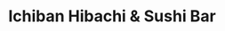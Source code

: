 ---
layout: place
title: "Ichiban Hibachi & Sushi Bar"
permalink: /pennsylvania/pittsburgh/ichiban-hibachi-sushi-bar.html
stateAbbr: PA
stateName: Pennsylvania
cityName: Pittsburgh
seo:
  name: "Ichiban Hibachi & Sushi Bar"
  type: Restaurant
  links: null
description: "Ichiban Hibachi & Sushi Bar serves delicious sushi in Pittsburgh, Pennsylvania. Try fresh Japanese dishes for a great dining experience. "
place_id: ChIJQ06KcDWTNIgR_KOB-hCyPO8
photos:
  - name: >-
      places/ChIJQ06KcDWTNIgR_KOB-hCyPO8/photos/AeeoHcIZ8hNVM4PRT5xZvjNVYHKoLvQkjIMjawW7HH-Z-5znv-Ia8yweEuqV4hH1Rd51gGcrd28gaXJpTFVLAOJKI1AWFiSBoSzC9MW7rnN6-xWYVwR1ETfDQD_Kdvdwu2sQ7oY_6dHp060t5ppBaQBiJD4NP8_W5fuONsTnCyX2-y5gAu2fsL-f1Sk3WN2Ll3_xK0E5fFyM-TZloaKAD1gQttbRC1ronCgbvAE5J0SGgH9fn8UEf3OzSw2m3ewgRHiLe0d2KhCwAqBTGSKAeYrjjfxiZ5CtVsmrVbHf4IvrCHg17hhBFuIEOOqt1AjRmxTNDgTamBJvxoETarl-nARS9D1e0Vj7eIiSb9hLxkAniIwHSWnaezSPFV9BECeE8YuYi8vgHBjvUBMg4dCueO_AtIQmRy6XPTN7ExsEbHNVEBmrqg
    widthPx: 4608
    heightPx: 3456
    authorAttributions:
      - displayName: Allan “Keep Life Simple” Sensenich
        uri: https://maps.google.com/maps/contrib/111897328728228005296
        photoUri: >-
          https://lh3.googleusercontent.com/a-/ALV-UjWNaMdt_FV_DWeelnjt8f58kfyhNVbPWxd8wSWGBnelZZP932hVow=s100-p-k-no-mo
    flagContentUri: >-
      https://www.google.com/local/imagery/report/?cb_client=maps_api_places.places_api&image_key=!1e10!2sCIHM0ogKEICAgICGw8fYbg&hl=en-US
    googleMapsUri: >-
      https://www.google.com/maps/place//data=!3m4!1e2!3m2!1sCIHM0ogKEICAgICGw8fYbg!2e10!4m2!3m1!1s0x88349335708a4e43:0xef3cb210fa81a3fc
  - name: >-
      places/ChIJQ06KcDWTNIgR_KOB-hCyPO8/photos/AeeoHcJHMRQpqIcbTGdx_epllYzHeKM33YNt8_jxFkEL9JcIOw9QoVbKUzGngZp2TIIi-dWU7Qknzl910Y0PPOBtCebafShuwMAm1XYNi6PmjPd3OFCN_8BdFjTaRq402NKiGmwfC5uC-1O8bkwjIGOoQayZjsOmo45FesrcNmojAQjna8EyADxDF4ciMyLN6zsEzeBf-0N6Xf4_oHWbknNKgRpyzX-BckhsS1LS4Ov3Xu1zEkQ7z5gMSixikwGiFl7yvQmZ-y3iq_EqnwDGWdTMmRmlv7sXVjDMkOLiCoEGL2ETfmt12OLx_kFjEZknEBJoSKIfNx7gqGQ6i8DlZIrkLo1EVKE7NzIy3lPygcMZKORxOj-jAFhoieSclUIkL55DFfPnnvtjA0xdNHmOZJXwlS-7SwoEkyKHTxUUQxmI06Gr8w
    widthPx: 2992
    heightPx: 2992
    authorAttributions:
      - displayName: Alisha “LishaRae” Laimé
        uri: https://maps.google.com/maps/contrib/112593510849885341707
        photoUri: >-
          https://lh3.googleusercontent.com/a-/ALV-UjUA968clnrqm5QzQMc-TBPWHEK_9Eu2ISk3gUfNhHXR5Ep7vsGd=s100-p-k-no-mo
    flagContentUri: >-
      https://www.google.com/local/imagery/report/?cb_client=maps_api_places.places_api&image_key=!1e10!2sCIHM0ogKEICAgMCwk-3ADw&hl=en-US
    googleMapsUri: >-
      https://www.google.com/maps/place//data=!3m4!1e2!3m2!1sCIHM0ogKEICAgMCwk-3ADw!2e10!4m2!3m1!1s0x88349335708a4e43:0xef3cb210fa81a3fc
  - name: >-
      places/ChIJQ06KcDWTNIgR_KOB-hCyPO8/photos/AeeoHcJh31pjWf-wLB7rzCXIb9GvOwqLjZAq3lrbbUo1YdpSBrRFwGIaMP-mozm3g178r9l5XaaJUxeCDTRnuY3UKqgYbmFSPqJRPUuiDLZRMxLHVYMlx8e0jLLcWdvXKIEpDbi9pxvet_CyYoMFbQcqjZmosNzgCfMF2G41BSewE8C0-AB58xSMSSP1uF4a_7Lcz-pFQfG5d_ExHMLYgy2vR8z58kj6-fSyg_rIufRYInNBlT7pSs6H7ThW4ocFFfqC4y2uJ5O3VuglD5Yf-ktaHa68BTxsYGAheMUebqMaiVDA8ZSNyTmbOm9_8xU89XhYpdf_9Cc8EaGUAMaetand3w3pd65zm4cVXMa9mDWiUXOdS3FOzdzna5T_HYk3H-DK-AGz_Zh0A2f3vePMQOmH7Sy38I52SPkBxCpXcmd7UEogvX3G
    widthPx: 4000
    heightPx: 3000
    authorAttributions:
      - displayName: Jonathan Hillman
        uri: https://maps.google.com/maps/contrib/117817388166294300209
        photoUri: >-
          https://lh3.googleusercontent.com/a/ACg8ocJSHwNw7bjA7-1peXo9pq6zFSJSL0eKQPRp26n1hR72MXiUJA=s100-p-k-no-mo
    flagContentUri: >-
      https://www.google.com/local/imagery/report/?cb_client=maps_api_places.places_api&image_key=!1e10!2sCIHM0ogKEICAgMDIsN3juAE&hl=en-US
    googleMapsUri: >-
      https://www.google.com/maps/place//data=!3m4!1e2!3m2!1sCIHM0ogKEICAgMDIsN3juAE!2e10!4m2!3m1!1s0x88349335708a4e43:0xef3cb210fa81a3fc
  - name: >-
      places/ChIJQ06KcDWTNIgR_KOB-hCyPO8/photos/AeeoHcLa8A_lajo2avOofoFqJNw6up4VJT9yb41yA-Frzh1OcaN5TJ1IkGvWENxeqCksq5x3EgqQhH-ONtnDVNmokmpFX5t47VOwQ7b13HvOgl2ZvrWjFqJRSSPo4EG4TvDU3JfEbvdfjFQwBBtB-JWTIsAIuDP713thBtl3PkB6bk7SF04pEt2BLJ8ZZe3vBj17bCm2LwLcsSdl304bc39CGC7QbptCWSGyF7xyIQMnTdTNXldtN_VcvGI5_HI3Si_TuIR3xnX5nalex4xuA6CvRMcDWpo6Ma5p7HSwgpVTjKWs3wU4AunBfxag8cOip3GJXuoIOC9MA2bgsTr8was5v33eV_tfEYHRuqy59e3uj-_iN50PttLiYjX1I96De7gCOI5OrunK1pp_MKoLMjFhyRyqXR4NE12Cr7TW4oKIvsNGMHA
    widthPx: 3024
    heightPx: 4032
    authorAttributions:
      - displayName: Fjona Tabaku
        uri: https://maps.google.com/maps/contrib/110312334637736889993
        photoUri: >-
          https://lh3.googleusercontent.com/a-/ALV-UjWsze82QVRdauR6ZM3xobHeuunsXxkv35DbymzwF8wizfNkWg67HQ=s100-p-k-no-mo
    flagContentUri: >-
      https://www.google.com/local/imagery/report/?cb_client=maps_api_places.places_api&image_key=!1e10!2sCIHM0ogKEICAgMCQ45zQpQE&hl=en-US
    googleMapsUri: >-
      https://www.google.com/maps/place//data=!3m4!1e2!3m2!1sCIHM0ogKEICAgMCQ45zQpQE!2e10!4m2!3m1!1s0x88349335708a4e43:0xef3cb210fa81a3fc
  - name: >-
      places/ChIJQ06KcDWTNIgR_KOB-hCyPO8/photos/AeeoHcJpIpmiDO0O6yDdIuzQYc2u17QmRDyrxHksyY0ltg9KOsoNUnYjZxZHzeI-XUDqD1_bP0X1DFTQHuBDO3v7NjO-kx822z-vBFb2G5zIXq1Aoin8RUcFJc7cg9ejrdx8xLd5ZALSlMAKBkzjvafce5KUOaYXOJXABOg7JGs6Mruuz07Gb8bkQIg6zvJFoWPFMPX_bZ9gmXhj_NwJNxLGghY2a2er1CoFUo7g_iJ1oBeNgfYI55Ti1ipnW228k-K80XdhvmkSyatKWTKzJK9qr7c1MFB32G_34DrMZnKs3LFEd1cuFHJC59R-57J8FXWOtxjwLpMjOm1P2nGCVrZz6H9Z-6FnV3s0duTdSTBWguqPInsDbM_bDRdD_KaWB_PXb8kprKjjoGT1JjKrFbr6KMDpO2NvzZp6rju-zwm-ZR2szhBV
    widthPx: 3120
    heightPx: 4160
    authorAttributions:
      - displayName: Dawnee Sloan
        uri: https://maps.google.com/maps/contrib/108648063320794507909
        photoUri: >-
          https://lh3.googleusercontent.com/a-/ALV-UjXAFQ0OKdW8SHzOoCU3k8CPzIUlhwiIdBDw5_PidbLZiPQ4TvMyRQ=s100-p-k-no-mo
    flagContentUri: >-
      https://www.google.com/local/imagery/report/?cb_client=maps_api_places.places_api&image_key=!1e10!2sCIHM0ogKEICAgIDKzJeNggE&hl=en-US
    googleMapsUri: >-
      https://www.google.com/maps/place//data=!3m4!1e2!3m2!1sCIHM0ogKEICAgIDKzJeNggE!2e10!4m2!3m1!1s0x88349335708a4e43:0xef3cb210fa81a3fc
  - name: >-
      places/ChIJQ06KcDWTNIgR_KOB-hCyPO8/photos/AeeoHcIC3ZR_px_c6aulwmQkRNauyC1kNgLE6KodyvsX--49Ks1dWVZs-an64dZIYzxR8omhKgRGZm_9fWIBLCvzyaHPpevxHg2gpzmOG-d8lZnLHhmp-6rOw6t7lnK4gOxQzxzg7o3DaQr3WY2jZnl5VTNUrR7yT77Uk0_fH4YzYVeYBA-XTVRP8z6pV1ZwF0fclt11B4OfE1-BbUJV-Pi99YQCDvzOxpBMDzpJNRJKYi0BBm98krPNJRaamFUPCz2rxY7D3a3oQQiSpfO3m_5boiLaflzhKok_SprByosXxco1abEMhXdYdqWSbwJ7Umi-vHttjldlq5rfnt_3HLO-03dMUNmRLK6RuyU3ISq3o5fQAjnno0aeFYJS5G1aumwmrxgf25ilykJljXpTEgrQx8oJfW8D8gUoxUhUPdrkhNOrpA
    widthPx: 4000
    heightPx: 3000
    authorAttributions:
      - displayName: Caleb Stevens
        uri: https://maps.google.com/maps/contrib/108524458169630762100
        photoUri: >-
          https://lh3.googleusercontent.com/a/ACg8ocJlWja12-tjqtVkaNE2N68AQ9sMyErkapMgigTQeSAmM33xVw=s100-p-k-no-mo
    flagContentUri: >-
      https://www.google.com/local/imagery/report/?cb_client=maps_api_places.places_api&image_key=!1e10!2sCIHM0ogKEICAgMDA0YfsYQ&hl=en-US
    googleMapsUri: >-
      https://www.google.com/maps/place//data=!3m4!1e2!3m2!1sCIHM0ogKEICAgMDA0YfsYQ!2e10!4m2!3m1!1s0x88349335708a4e43:0xef3cb210fa81a3fc
  - name: >-
      places/ChIJQ06KcDWTNIgR_KOB-hCyPO8/photos/AeeoHcLu5SlOfvWCVeF5TIS5Zn-wd5uJOu5oM_Wrcp5D1L-fiAFMgZBwyvtlhFQ0PX3xxX1uOyCnBQvE1SItTk9jub3jPDzxMHvzgF83pbqbSFzypGaLx6rObn09uHqXeu7yaCDNVRNkiaNOtGZksl-yMABo1cuwuJ6tBWRIJbOTHdBPtZqsYnp-oBMrTJOYQ8C7s5tJizLgqHCGLPzxX7RDd5yDuJebvPb4fufmS65ocH2bpE18_XjEnQJlx6ZkIxTqZJz_xP-LcGlO_hlWe8Y2B0tIfVBkqAC4pUCdmGLGuI7zqVNAqGQ6QHs0CMgs2Ii1eLv7CHxc02Z2cyAjPZUMnoeRUcMIhL9qoY8NAfUJJ7JnprfvoXfQKV6PG7Otwc_UsRoMRZJQglwCrEwzSpWicZ0CbrPPbrbXzP2lCVqXujXr9Q
    widthPx: 3000
    heightPx: 4000
    authorAttributions:
      - displayName: Caleb Stevens
        uri: https://maps.google.com/maps/contrib/108524458169630762100
        photoUri: >-
          https://lh3.googleusercontent.com/a/ACg8ocJlWja12-tjqtVkaNE2N68AQ9sMyErkapMgigTQeSAmM33xVw=s100-p-k-no-mo
    flagContentUri: >-
      https://www.google.com/local/imagery/report/?cb_client=maps_api_places.places_api&image_key=!1e10!2sCIHM0ogKEICAgMDA0YfsEQ&hl=en-US
    googleMapsUri: >-
      https://www.google.com/maps/place//data=!3m4!1e2!3m2!1sCIHM0ogKEICAgMDA0YfsEQ!2e10!4m2!3m1!1s0x88349335708a4e43:0xef3cb210fa81a3fc
  - name: >-
      places/ChIJQ06KcDWTNIgR_KOB-hCyPO8/photos/AeeoHcL4l5Blvq8or50vvi8h1S5GOuYfmZfULFSuMjfK9iyqscrF-j_gBbxoe6EP9gfA6FcMvHAebLsqq4IgLAHstzZVEQnRkTwUbSnQf8MGTnWnu6QDT21nmJzcd9BDZv3CkaG_Nuf5tsZU2dwjycJ47GTS5ud7DcGlX_Yxf5jhBNxEfhJj7b1QsWmj64Wr585hxpRTmBUB81VXeOPxRYoIgIflvLihUGoiIVUDMUofNHmzAvXkreZ2WK9QCafrwMJcDHf-LbCa2mJ8DZngTii21JQJMTLzw3_hbGn3Kr7FGJgjRpyLwsgu_JoqK6-KhBHZtZYM4yUak9Q5S2cgVkxF4w5UsfnoJ_a2Mznzm8946VsMLzSgYu2Nhg0j6LqFmJk7s-jydODFtNwgLtiBSmSWa9sZZNj2dOmQVr7UW3xdTBVToe8
    widthPx: 3024
    heightPx: 4032
    authorAttributions:
      - displayName: Fjona Tabaku
        uri: https://maps.google.com/maps/contrib/110312334637736889993
        photoUri: >-
          https://lh3.googleusercontent.com/a-/ALV-UjWsze82QVRdauR6ZM3xobHeuunsXxkv35DbymzwF8wizfNkWg67HQ=s100-p-k-no-mo
    flagContentUri: >-
      https://www.google.com/local/imagery/report/?cb_client=maps_api_places.places_api&image_key=!1e10!2sCIHM0ogKEICAgMCQ45zQhQE&hl=en-US
    googleMapsUri: >-
      https://www.google.com/maps/place//data=!3m4!1e2!3m2!1sCIHM0ogKEICAgMCQ45zQhQE!2e10!4m2!3m1!1s0x88349335708a4e43:0xef3cb210fa81a3fc
  - name: >-
      places/ChIJQ06KcDWTNIgR_KOB-hCyPO8/photos/AeeoHcJdCK5XhDNfahwaqAjSpsPoi1SyXgM_pnmBrHdncW1bvN1fa4Wr4Xsj4T_OraNR7PP3zaDttTjDN3HfvNnjPK-M08wRpjzBrVluoJRVk2x9CMzaQ-W4w9E0IrL4URtPKfta4uCFG3XDZ4BOotjhAPmw0hj0iFhQexmcIl94oGVCDzNOAGNVqcsrZ0_R6Sw5eiNFIG85nQC64TEd-WzCDeeTyuzWktrl-GVM8ChkCPjYX90oJPZpY0o7KxTbWeMuhVF8XdFVYsa5buaA2_6LB1BBrzcWL4zhC4ymn5eUYwabkYGlN9-WaUP6HJzF9TcnerD7_mifJ_F08Oj_Q_V3IoVTOYSegIqezDuwS5dtaTCygiR2r6bOtPk_YxKbUSKDaAvYJtuJrzrF1bhm-5UAAX-3GYS_pKGmmION2HTgel25uY4m
    widthPx: 4032
    heightPx: 3024
    authorAttributions:
      - displayName: ET Wang
        uri: https://maps.google.com/maps/contrib/113416121403014662951
        photoUri: >-
          https://lh3.googleusercontent.com/a-/ALV-UjVO3O-ENtAc-m9dCSqvVeDRi4E1l35iLukNZRFKKnlocTld4M1y=s100-p-k-no-mo
    flagContentUri: >-
      https://www.google.com/local/imagery/report/?cb_client=maps_api_places.places_api&image_key=!1e10!2sCIHM0ogKEICAgICZtcqVzgE&hl=en-US
    googleMapsUri: >-
      https://www.google.com/maps/place//data=!3m4!1e2!3m2!1sCIHM0ogKEICAgICZtcqVzgE!2e10!4m2!3m1!1s0x88349335708a4e43:0xef3cb210fa81a3fc
  - name: >-
      places/ChIJQ06KcDWTNIgR_KOB-hCyPO8/photos/AeeoHcJi6aypx05grExtBsQcGwYc92CC4vM3Mp76neGh_L4uOA7ucD0SmxIpWGSOw_4GKE42wRQAddYmbxw2JNni8i-OhmP-mfctWmWUHHa94oc_rF1nQUQrhNtRJpwf4mLKSQTX9X46dDNDvwVof-IDKyfBq7GZ3Fx2JTF7kd2AX_xgAmIbNla3335UlZR2ixVJ4uSJULQ3Ab7L2-zi6TWWlaUva6ofHq7EjtruUXsHMmaYFrRgo6xIgJYA2I79o55aLRAmvMI6Hj9r1DOeCs7MXK7QHUQuWWWuK5umxrPAJ-CpqeJAGGgJF3BuceOBriPzMCMzoSvEca1F6jhowEwyAq6U5j4MBQFxmV_q8uUoinvwYzuC31sNpUqB10fWfSR0t0ZW31sxixgViC7AvVfbx4ZhgwRzkrVxC2-5bF45ZsFF-g
    widthPx: 1920
    heightPx: 1280
    authorAttributions:
      - displayName: 本杰明
        uri: https://maps.google.com/maps/contrib/100057550741863177906
        photoUri: >-
          https://lh3.googleusercontent.com/a/ACg8ocJFTWNK7Jj5b2v7H5GwF13GU8LmCThrkDsvr7_HU59plCIt6Q=s100-p-k-no-mo
    flagContentUri: >-
      https://www.google.com/local/imagery/report/?cb_client=maps_api_places.places_api&image_key=!1e10!2sCIHM0ogKEICAgID4uuWlOw&hl=en-US
    googleMapsUri: >-
      https://www.google.com/maps/place//data=!3m4!1e2!3m2!1sCIHM0ogKEICAgID4uuWlOw!2e10!4m2!3m1!1s0x88349335708a4e43:0xef3cb210fa81a3fc
address: 983 Freeport Rd, Pittsburgh, PA 15238, USA
street: 983 Freeport Rd
city: Pittsburgh
state: PA
zip: '15238'
country: USA
neighborhood: Lincoln-Lemington-Belmar
latitude: '40.488056'
longitude: '-79.886944'
accessibility_options:
  wheelchairAccessibleParking: true
  wheelchairAccessibleEntrance: true
  wheelchairAccessibleRestroom: true
  wheelchairAccessibleSeating: true
business_status: OPERATIONAL
name: Ichiban Hibachi & Sushi Bar
google_maps_links:
  directionsUri: >-
    https://www.google.com/maps/dir//''/data=!4m7!4m6!1m1!4e2!1m2!1m1!1s0x88349335708a4e43:0xef3cb210fa81a3fc!3e0
  placeUri: https://maps.google.com/?cid=17238849259659437052
  writeAReviewUri: >-
    https://www.google.com/maps/place//data=!4m3!3m2!1s0x88349335708a4e43:0xef3cb210fa81a3fc!12e1
  reviewsUri: >-
    https://www.google.com/maps/place//data=!4m4!3m3!1s0x88349335708a4e43:0xef3cb210fa81a3fc!9m1!1b1
  photosUri: >-
    https://www.google.com/maps/place//data=!4m3!3m2!1s0x88349335708a4e43:0xef3cb210fa81a3fc!10e5
primary_type: Japanese Restaurant
opening_hours:
  regular: null
  current: null
secondary_opening_hours:
  regular:
    weekdayDescriptions: null
    type: null
  current:
    weekdayDescriptions: null
    type: null
phone: null
price_level: null
price_range: null
rating: null
rating_count: 0
website: null
reviews: null
parking_options: null
payment_options: null
allow_dogs: null
curbside_pickup: null
delivery: null
dine_in: null
good_for_children: null
good_for_groups: null
good_for_sports: null
live_music: null
menu_for_children: null
outdoor_seating: null
reservable: null
restroom: null
serves_beer: null
serves_breakfast: null
serves_brunch: null
serves_cocktails: null
serves_coffee: null
serves_dinner: null
serves_dessert: null
serves_lunch: null
serves_vegetarian_food: null
serves_wine: null
takeout: null
update_category: essentials
summary: null

---